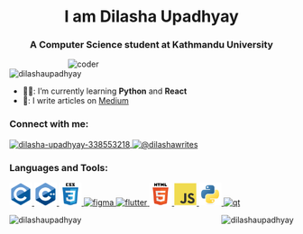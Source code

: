 <h1 align="center"> I am Dilasha Upadhyay</h1>
<h3 align="center">A Computer Science student at Kathmandu University</h3>

<img align="right" alt="coder" width="400" src="https://media.giphy.com/media/fwbZnTftCXVocKzfxR/giphy.gif"> 

<p align="left"> 
  <img src="https://komarev.com/ghpvc/?username=dilashaupadhyay&label=Profile%20views&color=0e75b6&style=flat" alt="dilashaupadhyay" /> 
</p>

- 👨‍💻: I’m currently learning **Python** and **React**
- 📝: I write articles on [Medium](https://medium.com/@dilashawrites)

<h3 align="left">Connect with me:</h3>
<p align="left">
  <a href="https://linkedin.com/in/dilasha-upadhyay-338553218" target="blank">
    <img align="center" src="https://raw.githubusercontent.com/rahuldkjain/github-profile-readme-generator/master/src/images/icons/Social/linked-in-alt.svg" alt="dilasha-upadhyay-338553218" height="30" width="40" />
  </a>
  <a href="https://medium.com/@dilashawrites" target="blank">
    <img align="center" src="https://raw.githubusercontent.com/rahuldkjain/github-profile-readme-generator/master/src/images/icons/Social/medium.svg" alt="@dilashawrites" height="30" width="40" />
  </a>
</p>

<h3 align="left">Languages and Tools:</h3>
<p align="left">
  <a href="https://www.cprogramming.com/" target="_blank" rel="noreferrer"> 
    <img src="https://raw.githubusercontent.com/devicons/devicon/master/icons/c/c-original.svg" alt="c" width="40" height="40"/> 
  </a> 
  <a href="https://www.w3schools.com/cpp/" target="_blank" rel="noreferrer"> 
    <img src="https://raw.githubusercontent.com/devicons/devicon/master/icons/cplusplus/cplusplus-original.svg" alt="cplusplus" width="40" height="40"/> 
  </a> 
  <a href="https://www.w3schools.com/css/" target="_blank" rel="noreferrer"> 
    <img src="https://raw.githubusercontent.com/devicons/devicon/master/icons/css3/css3-original-wordmark.svg" alt="css3" width="40" height="40"/> 
  </a> 
  <a href="https://www.figma.com/" target="_blank" rel="noreferrer"> 
    <img src="https://www.vectorlogo.zone/logos/figma/figma-icon.svg" alt="figma" width="40" height="40"/> 
  </a> 
  <a href="https://flutter.dev" target="_blank" rel="noreferrer"> 
    <img src="https://www.vectorlogo.zone/logos/flutterio/flutterio-icon.svg" alt="flutter" width="40" height="40"/> 
  </a> 
  <a href="https://www.w3.org/html/" target="_blank" rel="noreferrer"> 
    <img src="https://raw.githubusercontent.com/devicons/devicon/master/icons/html5/html5-original-wordmark.svg" alt="html5" width="40" height="40"/> 
  </a> 
  <a href="https://developer.mozilla.org/en-US/docs/Web/JavaScript" target="_blank" rel="noreferrer"> 
    <img src="https://raw.githubusercontent.com/devicons/devicon/master/icons/javascript/javascript-original.svg" alt="javascript" width="40" height="40"/> 
  </a> 
  <a href="https://www.python.org" target="_blank" rel="noreferrer"> 
    <img src="https://raw.githubusercontent.com/devicons/devicon/master/icons/python/python-original.svg" alt="python" width="40" height="40"/> 
  </a> 
  <a href="https://www.qt.io/" target="_blank" rel="noreferrer"> 
    <img src="https://upload.wikimedia.org/wikipedia/commons/0/0b/Qt_logo_2016.svg" alt="qt" width="40" height="40"/> 
  </a>
</p>

<div style="display: flex; justify-content: space-between; align-items: center;">
  <img align="left" src="https://github-readme-stats.vercel.app/api/top-langs?username=dilashaupadhyay&show_icons=true&locale=en&layout=compact&card_width=400" alt="dilashaupadhyay" />
  <img align="right" src="https://github-readme-streak-stats.herokuapp.com/?user=dilashaupadhyay&theme=radical" alt="dilashaupadhyay" />
</div>
